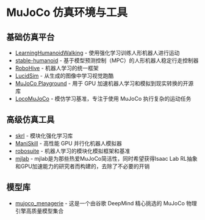 # MuJoCo 仿真环境与工具

## 基础仿真平台

- [LearningHumanoidWalking](https://github.com/rohanpsingh/LearningHumanoidWalking) - 使用强化学习训练人形机器人进行运动
- [stable-humanoid](https://github.com/ouazzmoh/stable-humanoid) - 基于模型预测控制（MPC）的人形机器人稳定行走控制器
- [RoboHive](https://github.com/vikashplus/robohive) - 机器人学习的统一框架
- [LucidSim](https://github.com/lucidsim/luc) - 从生成的图像中学习视觉跑酷
- [MuJoCo Playground](https://playground.mujoco.org/) - 用于 GPU 加速机器人学习和模拟到现实转换的开源库
- [LocoMuJoCo](https://github.com/robfiras/loco-mujoco) - 模仿学习基准，专注于使用 MuJoCo 执行复杂的运动任务

## 高级仿真工具

- [skrl](https://github.com/Toni-SM/skrl) - 模块化强化学习库
- [ManiSkill](https://github.com/haosulab/ManiSkill) - 高性能 GPU 并行化机器人模拟器
- [robosuite](https://github.com/ARISE-Initiative/robosuite) - 机器人学习的模块化模拟框架和基准
- [mjlab](https://github.com/mujocolab/mjlab.git) - mjlab是为那些热爱MuJoCo简洁性，同时希望获得Isaac Lab RL抽象和GPU加速能力的研究者而构建的，去除了不必要的开销

## 模型库

- [mujoco_menagerie](https://github.com/google-deepmind/mujoco_menagerie.git) - 这是一个由谷歌 DeepMind 精心挑选的 MuJoCo 物理引擎高质量模型集合
